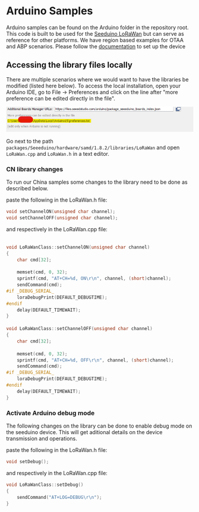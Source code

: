 # Arduino Samples

Arduino samples can be found on the Arduino folder in the repository root. This code is built to be used for the [Seeduino LoRaWan](https://wiki.seeedstudio.com/Seeeduino_LoRAWAN/) but can serve as reference for other platforms. We have region based examples for OTAA and ABP scenarios. Please follow the [documentation](https://wiki.seeedstudio.com/Seeed_Arduino_Boards/) to set up the device

## Accessing the library files locally

There are multiple scenarios where we would want to have the libraries be modified (listed here below). To access the local installation, open your Arduino IDE, go to File -> Preferences and click on the line after "more preference can be edited directly in the file".

![arduino files location](../images/arduinolibrarycustomsetup.png)

Go next to the path `packages/Seeeduino/hardware/samd/1.8.2/libraries/LoRaWan` and open `LoRaWan.cpp` and `LoRaWan.h` in a text editor.


### CN library changes

To run our China samples some changes to the library need to be done as described below.

paste the following in the LoRaWan.h file:

``` C
void setChannelON(unsigned char channel);
void setChannelOFF(unsigned char channel);
```

and respectively in the LoRaWan.cpp file:

``` C

void LoRaWanClass::setChannelON(unsigned char channel)
{
    char cmd[32];

    memset(cmd, 0, 32);
    sprintf(cmd, "AT+CH=%d, ON\r\n", channel, (short)channel);
    sendCommand(cmd);
#if _DEBUG_SERIAL_
    loraDebugPrint(DEFAULT_DEBUGTIME);
#endif
    delay(DEFAULT_TIMEWAIT);
}

void LoRaWanClass::setChannelOFF(unsigned char channel)
{
    char cmd[32];

    memset(cmd, 0, 32);
    sprintf(cmd, "AT+CH=%d, OFF\r\n", channel, (short)channel);
    sendCommand(cmd);
#if _DEBUG_SERIAL_
    loraDebugPrint(DEFAULT_DEBUGTIME);
#endif
    delay(DEFAULT_TIMEWAIT);
}
```

### Activate Arduino debug mode

The following changes on the library can be done to enable debug mode on the seeduino device. This will get aditional details on the device transmission and operations.

paste the following in the LoRaWan.h file:

``` C
void setDebug();
```

and respectively in the LoRaWan.cpp file:

``` C
void LoRaWanClass::setDebug()
{
    sendCommand("AT+LOG=DEBUG\r\n");
}
```
